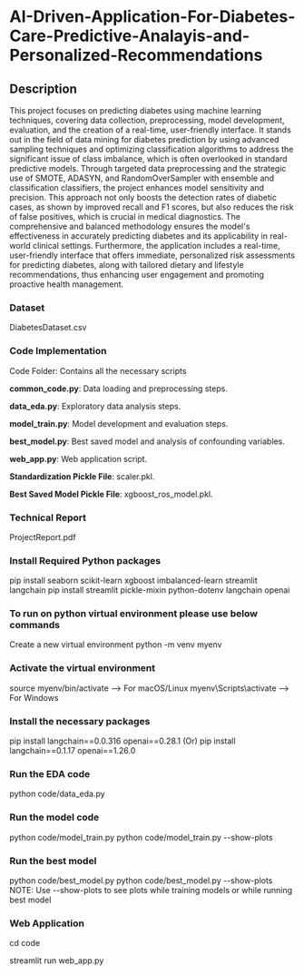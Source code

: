 # AI-Driven-Application-For-Diabetes-Care-Predictive-Analayis-and-Personalized-Recommendations
## Description
This project focuses on predicting diabetes using machine learning techniques, covering data collection, preprocessing, model development, evaluation, and the creation of a real-time, user-friendly interface. It stands out in the field of data mining for diabetes prediction by using advanced sampling techniques and optimizing classification algorithms to address the significant issue of class imbalance, which is often overlooked in standard predictive models. Through targeted data preprocessing and the strategic use of SMOTE, ADASYN, and RandomOverSampler with ensemble and classification classifiers, the project enhances model sensitivity and precision. This approach not only boosts the detection rates of diabetic cases, as shown by improved recall and F1 scores, but also reduces the risk of false positives, which is crucial in medical diagnostics. The comprehensive and balanced methodology ensures the model's effectiveness in accurately predicting diabetes and its applicability in real-world clinical settings. Furthermore, the application includes a real-time, user-friendly interface that offers immediate, personalized risk assessments for predicting diabetes, along with tailored dietary and lifestyle recommendations, thus enhancing user engagement and promoting proactive health management.
### Dataset 
DiabetesDataset.csv

### Code Implementation
Code Folder: Contains all the necessary scripts

**common_code.py**: Data loading and preprocessing steps.

**data_eda.py**: Exploratory data analysis steps.

**model_train.py**: Model development and evaluation steps.

**best_model.py**: Best saved model and analysis of confounding variables.

**web_app.py**: Web application script.

**Standardization Pickle File**: scaler.pkl.

**Best Saved Model Pickle File**: xgboost_ros_model.pkl.


### Technical Report
ProjectReport.pdf

### Install Required Python packages
pip install seaborn scikit-learn xgboost imbalanced-learn streamlit langchain
pip install streamlit pickle-mixin python-dotenv langchain openai
### To run on python virtual environment please use below commands
Create a new virtual environment
python -m venv myenv
### Activate the virtual environment
source myenv/bin/activate --> For macOS/Linux
myenv\Scripts\activate --> For Windows
### Install the necessary packages
pip install langchain==0.0.316 openai==0.28.1 (Or)
pip install langchain==0.1.17 openai==1.26.0
### Run the EDA code
python code/data_eda.py

### Run the model code
python code/model_train.py
python code/model_train.py --show-plots
### Run the best model
python code/best_model.py
python code/best_model.py --show-plots
NOTE: Use --show-plots to see plots while training models or while running best model

### Web Application
cd code

streamlit run web_app.py
